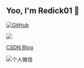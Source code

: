 
## Yoo, I'm Redick01 👋

[![GitHub](https://img.shields.io/badge/dynamic/json?logo=github&label=GitHub&labelColor=495867&color=495867&query=%24.data.totalSubs&url=https%3A%2F%2Fapi.spencerwoo.com%2Fsubstats%2F%3Fsource%3Dgithub%26queryKey%3Dhayschan&style=flat-square)](https://github.com/hayschan)



![](https://github-readme-stats.vercel.app/api?username=Redick01)

[CSDN Blog](https://blog.csdn.net/qq_31279701?spm=1019.2139.3001.5343)

![个人微信](https://redick01.github.io/redick.github.io/_media/my-qrcode.png)

